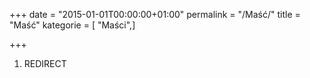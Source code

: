 +++
date = "2015-01-01T00:00:00+01:00"
permalink = "/Maść/"
title = "Maść"
kategorie = [ "Maści",]

+++

1.  REDIRECT
